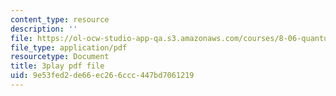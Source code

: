 ```yaml
---
content_type: resource
description: ''
file: https://ol-ocw-studio-app-qa.s3.amazonaws.com/courses/8-06-quantum-physics-iii-spring-2018/9e53fed2de66ec266ccc447bd7061219_loVzNly0Gyw.pdf
file_type: application/pdf
resourcetype: Document
title: 3play pdf file
uid: 9e53fed2-de66-ec26-6ccc-447bd7061219
---
```

